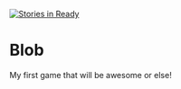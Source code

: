 [![Stories in Ready](https://badge.waffle.io/DiamondCreeperXL/Blob.png?label=ready&title=Ready)](https://waffle.io/DiamondCreeperXL/Blob)
# Blob
My first game that will be awesome or else!
